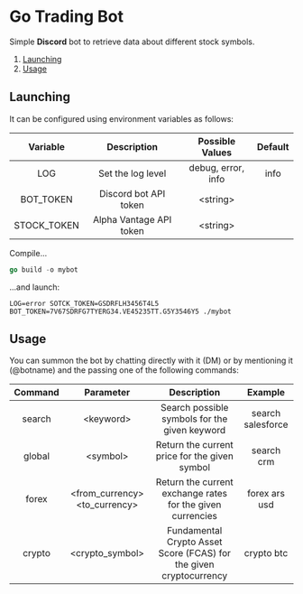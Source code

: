 # Go Trading Bot

Simple **Discord** bot to retrieve data about different stock symbols.

1. [Launching](#launching)
1. [Usage](#usage)
## Launching
It can be configured using environment variables as follows:

|   Variable  |       Description       |   Possible Values  | Default |
|:-----------:|:-----------------------:|:------------------:|:-------:|
| LOG         | Set the log level       | debug, error, info | info    |
| BOT_TOKEN   | Discord bot API token   |     \<string\>     |         |
| STOCK_TOKEN | Alpha Vantage API token |     \<string\>     |         |

Compile...
```go
go build -o mybot
```
...and launch:
```shell
LOG=error SOTCK_TOKEN=GSDRFLH3456T4L5 BOT_TOKEN=7V67SDRFG7TYERG34.VE45235TT.G5Y3546Y5 ./mybot
```

## Usage
You can summon the bot by chatting directly with it (DM) or by mentioning it (@botname) and the passing one of the following commands:

| Command | Parameter |                  Description                  |      Example      |
|:-------:|:---------:|:---------------------------------------------:|:-----------------:|
| search  | \<keyword\> | Search possible symbols for the given keyword | search salesforce |
| global  | \<symbol\>  | Return the current price for the given symbol | search crm        |
| forex   | \<from_currency\> \<to_currency\>  | Return the current exchange rates for the given currencies | forex ars usd |
| crypto  |       \<crypto_symbol\>          | Fundamental Crypto Asset Score (FCAS) for the given cryptocurrency | crypto btc |